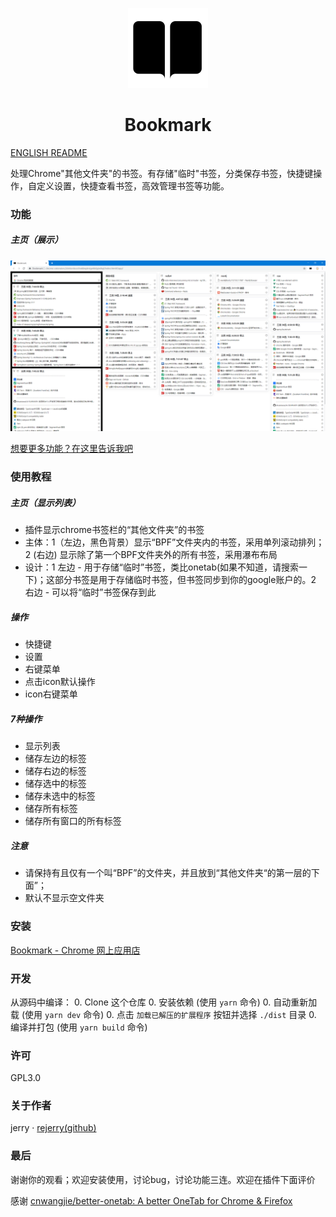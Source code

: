 <p align="center">
  <img src="./src/assets/icons/icon_128.png">
</p>
<h1 align="center">Bookmark</h1>

[ENGLISH README](README.en.md)

处理Chrome\"其他文件夹\"的书签。有存储\"临时\"书签，分类保存书签，快捷键操作，自定义设置，快捷查看书签，高效管理书签等功能。

### 功能

##### 主页（展示）

![](README.assets/SHOW_BLACK_HAVE_CHROME_TITLE.png)

[想要更多功能？在这里告诉我吧](https://github.com/rejerry/bookmark/issues/new)

### 使用教程

##### 主页（显示列表）

- 插件显示chrome书签栏的“其他文件夹”的书签
- 主体：1（左边，黑色背景）显示“BPF”文件夹内的书签，采用单列滚动排列；2 (右边) 显示除了第一个BPF文件夹外的所有书签，采用瀑布布局
- 设计：1 左边 - 用于存储“临时”书签，类比onetab(如果不知道，请搜索一下)；这部分书签是用于存储临时书签，但书签同步到你的google账户的。2 右边 - 可以将“临时”书签保存到此

##### 操作

- 快捷键
- 设置
- 右键菜单
- 点击icon默认操作
- icon右键菜单

##### 7种操作

- 显示列表
- 储存左边的标签
- 储存右边的标签
- 储存选中的标签
- 储存未选中的标签
- 储存所有标签
- 储存所有窗口的所有标签

##### 注意

- 请保持有且仅有一个叫“BPF”的文件夹，并且放到“其他文件夹“的第一层的下面”；
- 默认不显示空文件夹

### 安装

[Bookmark - Chrome 网上应用店](https://chrome.google.com/webstore/detail/bookmark/paigdnkkmodopofccgdeacgoocgeijkn/related?hl=zh-CN&gl=US)

### 开发

从源码中编译：
0. Clone 这个仓库
0. 安装依赖 (使用 `yarn` 命令)
0. 自动重新加载 (使用 `yarn dev` 命令)
0. 点击 `加载已解压的扩展程序` 按钮并选择 `./dist` 目录
0. 编译并打包 (使用 `yarn build` 命令)

### 许可

GPL3.0

### 关于作者

jerry · [rejerry(github)](https://github.com/rejerry)

### 最后

谢谢你的观看；欢迎安装使用，讨论bug，讨论功能三连。欢迎在插件下面评价

感谢 [cnwangjie/better-onetab: A better OneTab for Chrome & Firefox](https://github.com/cnwangjie/better-onetab)